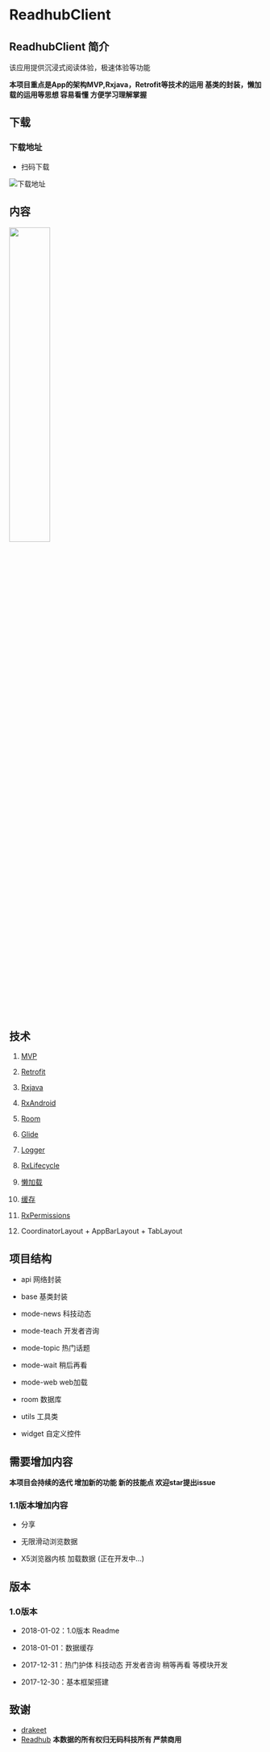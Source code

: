 # ReadhubClient

## ReadhubClient 简介

该应用提供沉浸式阅读体验，极速体验等功能

**本项目重点是App的架构MVP,Rxjava，Retrofit等技术的运用 基类的封装，懒加载的运用等思想 容易看懂 方便学习理解掌握**


## 下载

### 下载地址

- 扫码下载

![下载地址](./data/download.png)

## 内容

<img src="https://ws2.sinaimg.cn/large/006tNc79ly1fn65bitq2lg30g60ss7wm.gif" width="40%" alt=""/>

## 技术

1. [MVP](https://github.com/googlesamples/android-architecture/tree/todo-mvp-rxjava/)

2. [Retrofit](https://github.com/square/retrofit)

3. [Rxjava](https://github.com/ReactiveX/RxJava)

3. [RxAndroid](https://github.com/ReactiveX/RxAndroid)

4. [Room](https://developer.android.com/topic/libraries/architecture/room.html) 

5. [Glide](https://github.com/bumptech/glide)

6. [Logger](https://github.com/orhanobut/logger)

7. [RxLifecycle](https://github.com/trello/RxLifecycle)

7. [懒加载](https://github.com/dangxy/Readhub/blob/master/app/src/main/java/com/dangxy/readhub/base/BaseLazyFragment.java)

8. [缓存](https://developer.android.com/topic/libraries/architecture/room.html) 

9. [RxPermissions](https://github.com/tbruyelle/RxPermissions)

10. CoordinatorLayout + AppBarLayout + TabLayout

## 项目结构

- api           网络封装

- base          基类封装

- mode-news     科技动态

- mode-teach    开发者咨询

- mode-topic    热门话题

- mode-wait     稍后再看

- mode-web      web加载

- room          数据库

- utils         工具类

- widget        自定义控件

## 需要增加内容

**本项目会持续的迭代 增加新的功能 新的技能点 欢迎star提出issue**
	
###  1.1版本增加内容
 - 分享
 
 - 无限滑动浏览数据
 
 - X5浏览器内核 加载数据 (正在开发中...)
 
## 版本

### 1.0版本
- 2018-01-02：1.0版本 Readme

- 2018-01-01：数据缓存

- 2017-12-31：热门护体 科技动态 开发者咨询 稍等再看 等模块开发

- 2017-12-30：基本框架搭建

## 致谢

 -  [drakeet](https://github.com/drakeet)
 -  [Readhub](https://readhub.me/) 
 **本数据的所有权归无码科技所有 严禁商用**


